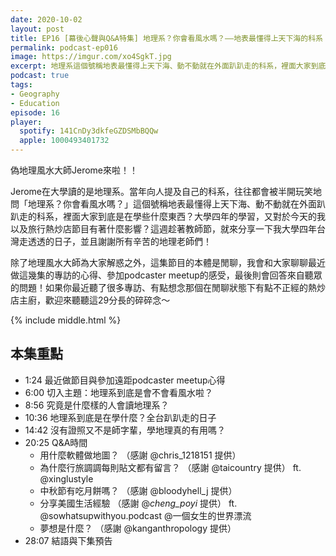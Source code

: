 ```yaml
---
date: 2020-10-02
layout: post
title: EP16 [幕後心聲與Q&A特集] 地理系？你會看風水嗎？——地表最懂得上天下海的科系
permalink: podcast-ep016
image: https://imgur.com/xo4SgkT.jpg
excerpt: 地理系這個號稱地表最懂得上天下海、動不動就在外面趴趴走的科系，裡面大家到底是在學些什麼東西？大學四年的學習，又對於今天的我以及旅行熱炒店節目有著什麼影響？這週趁著教師節，就來分享一下我大學四年台灣走透透的日子，並且謝謝所有辛苦的地理老師們！
podcast: true
tags:
- Geography
- Education
episode: 16
player:
  spotify: 141CnDy3dkfeGZDSMbBQQw
  apple: 1000493401732
---
```


偽地理風水大師Jerome來啦！！

Jerome在大學讀的是地理系。當年向人提及自己的科系，往往都會被半開玩笑地問「地理系？你會看風水嗎？」這個號稱地表最懂得上天下海、動不動就在外面趴趴走的科系，裡面大家到底是在學些什麼東西？大學四年的學習，又對於今天的我以及旅行熱炒店節目有著什麼影響？這週趁著教師節，就來分享一下我大學四年台灣走透透的日子，並且謝謝所有辛苦的地理老師們！

除了地理風水大師為大家解惑之外，這集節目的本體是閒聊，我會和大家聊聊最近做這幾集的專訪的心得、參加podcaster meetup的感受，最後則會回答來自聽眾的問題！如果你最近聽了很多專訪、有點想念那個在閒聊狀態下有點不正經的熱炒店主廚，歡迎來聽聽這29分長的碎碎念～



{% include middle.html %}

## 本集重點

* 1:24 最近做節目與參加遠距podcaster meetup心得
* 6:00 切入主題：地理系到底是會不會看風水啦？
* 8:56 究竟是什麼樣的人會讀地理系？
* 10:36 地理系到底是在學什麼？全台趴趴走的日子
* 14:42 沒有證照又不是師字輩，學地理真的有用嗎？
* 20:25 Q&A時間
  * 用什麼軟體做地圖？ （感謝 @chris_1218151 提供）
  * 為什麼行旅調調每則貼文都有留言？ （感謝 @taicountry 提供） ft. @xinglustyle
  * 中秋節有吃月餅嗎？ （感謝 @bloodyhell_j 提供）
  * 分享美國生活經驗 （感謝 @_cheng_poyi_ 提供） ft. @sowhatsupwithyou.podcast @一個女生的世界漂流
  * 夢想是什麼？ （感謝 @kanganthropology 提供）
* 28:07 結語與下集預告
